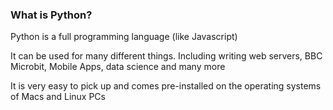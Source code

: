 ---
---

### What is Python?

Python is a full programming language (like Javascript)

It can be used for many different things. Including writing web servers, BBC Microbit, Mobile Apps, data science and 
many more

It is very easy to pick up and comes pre-installed on the operating systems of Macs and Linux PCs
